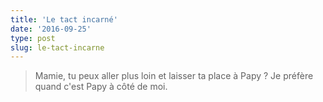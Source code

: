 ```yaml
---
title: 'Le tact incarné'
date: '2016-09-25'
type: post
slug: le-tact-incarne
---
```


> Mamie, tu peux aller plus loin et laisser ta place à Papy ? Je préfère quand c'est Papy à côté de moi.
